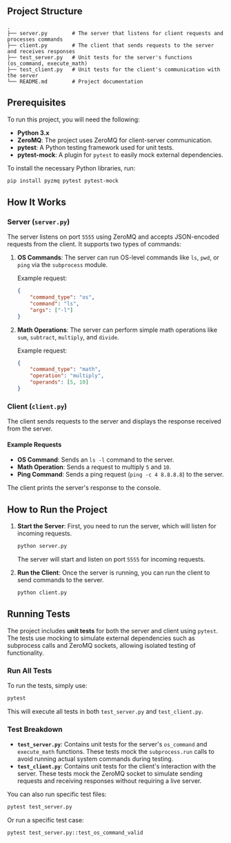 ## Project Structure

```plaintext
.
├── server.py        # The server that listens for client requests and processes commands
├── client.py        # The client that sends requests to the server and receives responses
├── test_server.py   # Unit tests for the server's functions (os_command, execute_math)
├── test_client.py   # Unit tests for the client's communication with the server
└── README.md        # Project documentation
```

## Prerequisites

To run this project, you will need the following:
- **Python 3.x**
- **ZeroMQ**: The project uses ZeroMQ for client-server communication.
- **pytest**: A Python testing framework used for unit tests.
- **pytest-mock**: A plugin for `pytest` to easily mock external dependencies.

To install the necessary Python libraries, run:

```bash
pip install pyzmq pytest pytest-mock
```

## How It Works

### Server (`server.py`)
The server listens on port `5555` using ZeroMQ and accepts JSON-encoded requests from the client. It supports two types of commands:

1. **OS Commands**:
   The server can run OS-level commands like `ls`, `pwd`, or `ping` via the `subprocess` module.
   
   Example request:
   ```json
   {
       "command_type": "os",
       "command": "ls",
       "args": ["-l"]
   }
   ```

2. **Math Operations**:
   The server can perform simple math operations like `sum`, `subtract`, `multiply`, and `divide`.

   Example request:
   ```json
   {
       "command_type": "math",
       "operation": "multiply",
       "operands": [5, 10]
   }
   ```

### Client (`client.py`)
The client sends requests to the server and displays the response received from the server.

#### Example Requests
- **OS Command**: Sends an `ls -l` command to the server.
- **Math Operation**: Sends a request to multiply `5` and `10`.
- **Ping Command**: Sends a ping request (`ping -c 4 8.8.8.8`) to the server.

The client prints the server's response to the console.

## How to Run the Project

1. **Start the Server**:
   First, you need to run the server, which will listen for incoming requests.
   ```bash
   python server.py
   ```

   The server will start and listen on port `5555` for incoming requests.

2. **Run the Client**:
   Once the server is running, you can run the client to send commands to the server.
   ```bash
   python client.py
   ```


## Running Tests

The project includes **unit tests** for both the server and client using `pytest`. The tests use mocking to simulate external dependencies such as subprocess calls and ZeroMQ sockets, allowing isolated testing of functionality.

### Run All Tests
To run the tests, simply use:

```bash
pytest
```

This will execute all tests in both `test_server.py` and `test_client.py`.

### Test Breakdown
- **`test_server.py`**: Contains unit tests for the server's `os_command` and `execute_math` functions. These tests mock the `subprocess.run` calls to avoid running actual system commands during testing.
- **`test_client.py`**: Contains unit tests for the client's interaction with the server. These tests mock the ZeroMQ socket to simulate sending requests and receiving responses without requiring a live server.

You can also run specific test files:

```bash
pytest test_server.py
```

Or run a specific test case:

```bash
pytest test_server.py::test_os_command_valid
```

